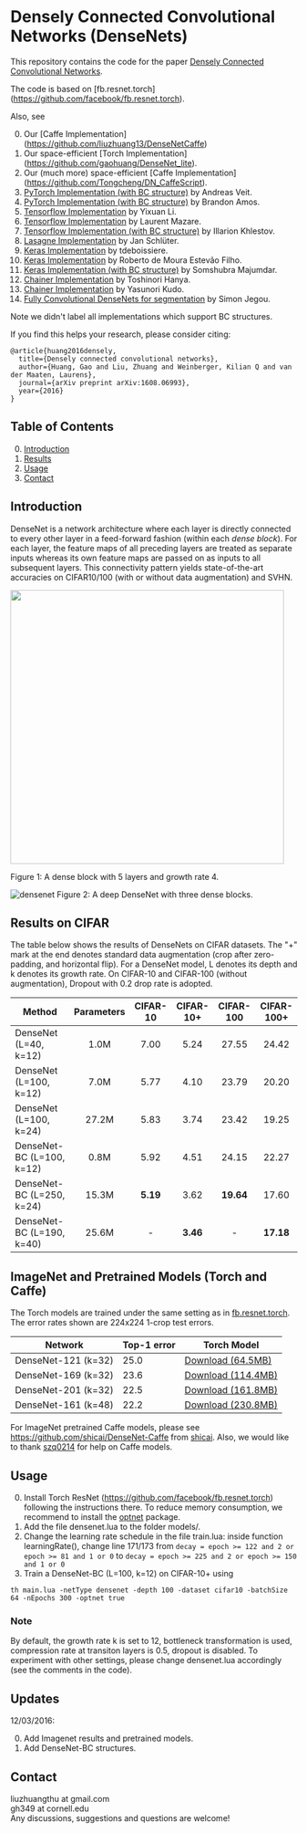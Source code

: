 # Densely Connected Convolutional Networks (DenseNets) 
        
This repository contains the code for the paper [Densely Connected Convolutional Networks](http://arxiv.org/abs/1608.06993). 


The code is based on [fb.resnet.torch] (https://github.com/facebook/fb.resnet.torch).

Also, see

0. Our [Caffe Implementation] (https://github.com/liuzhuang13/DenseNetCaffe)
0. Our space-efficient [Torch Implementation] (https://github.com/gaohuang/DenseNet_lite).
0. Our (much more) space-efficient [Caffe Implementation] (https://github.com/Tongcheng/DN_CaffeScript).
0. [PyTorch Implementation (with BC structure)](https://github.com/andreasveit/densenet-pytorch) by Andreas Veit.
0. [PyTorch Implementation (with BC structure)](https://github.com/bamos/densenet.pytorch) by Brandon Amos.
0. [Tensorflow Implementation](https://github.com/YixuanLi/densenet-tensorflow) by Yixuan Li.
0. [Tensorflow Implementation](https://github.com/LaurentMazare/deep-models/tree/master/densenet) by Laurent Mazare.
0. [Tensorflow Implementation (with BC structure)](https://github.com/ikhlestov/vision_networks) by Illarion Khlestov.
0. [Lasagne Implementation](https://github.com/Lasagne/Recipes/tree/master/papers/densenet) by Jan Schlüter.
0. [Keras Implementation](https://github.com/tdeboissiere/DeepLearningImplementations/tree/master/DenseNet) by tdeboissiere. 
0. [Keras Implementation](https://github.com/robertomest/convnet-study) by Roberto de Moura Estevão Filho.
0. [Keras Implementation (with BC structure)](https://github.com/titu1994/DenseNet) by Somshubra Majumdar.
0. [Chainer Implementation](https://github.com/t-hanya/chainer-DenseNet) by Toshinori Hanya.
0. [Chainer Implementation](https://github.com/yasunorikudo/chainer-DenseNet) by Yasunori Kudo.
0. [Fully Convolutional DenseNets for segmentation](https://github.com/SimJeg/FC-DenseNet) by Simon Jegou.

Note we didn't label all implementations which support BC structures.


If you find this helps your research, please consider citing:

	@article{huang2016densely,
	  title={Densely connected convolutional networks},
	  author={Huang, Gao and Liu, Zhuang and Weinberger, Kilian Q and van der Maaten, Laurens},
	  journal={arXiv preprint arXiv:1608.06993},
	  year={2016}
	}


## Table of Contents
0. [Introduction](#introduction)
0. [Results](#results)
0. [Usage](#usage)
0. [Contact](#contact)

## Introduction
DenseNet is a network architecture where each layer is directly connected to every other layer in a feed-forward fashion (within each *dense block*). For each layer, the feature maps of all preceding layers are treated as separate inputs whereas its own feature maps are passed on as inputs to all subsequent layers. This connectivity pattern yields state-of-the-art accuracies on CIFAR10/100 (with or without data augmentation) and SVHN.

<img src="https://cloud.githubusercontent.com/assets/8370623/17981494/f838717a-6ad1-11e6-9391-f0906c80bc1d.jpg" width="480">

Figure 1: A dense block with 5 layers and growth rate 4. 


![densenet](https://cloud.githubusercontent.com/assets/8370623/17981496/fa648b32-6ad1-11e6-9625-02fdd72fdcd3.jpg)
Figure 2: A deep DenseNet with three dense blocks. 



## Results on CIFAR
The table below shows the results of DenseNets on CIFAR datasets. The "+" mark at the end denotes standard data augmentation (crop after zero-padding, and horizontal flip). For a DenseNet model, L denotes its depth and k denotes its growth rate. On CIFAR-10 and CIFAR-100 (without augmentation), Dropout with 0.2 drop rate is adopted.

Method | Parameters| CIFAR-10 | CIFAR-10+ | CIFAR-100 | CIFAR-100+ 
-------|:-------:|:--------:|:--------:|:--------:|:--------:|
DenseNet (L=40, k=12) |1.0M |7.00 |5.24 | 27.55|24.42
DenseNet (L=100, k=12)|7.0M |5.77 |4.10 | 23.79|20.20
DenseNet (L=100, k=24)|27.2M |5.83 |3.74 | 23.42|19.25
DenseNet-BC (L=100, k=12)|0.8M |5.92 |4.51 | 24.15|22.27
DenseNet-BC (L=250, k=24)|15.3M |**5.19** |3.62 | **19.64**|17.60
DenseNet-BC (L=190, k=40)|25.6M |- |**3.46** | -|**17.18**

## ImageNet and Pretrained Models (Torch and Caffe)
The Torch models are trained under the same setting as in [fb.resnet.torch](https://github.com/facebook/fb.resnet.torch). The error rates shown are 224x224 1-crop test errors.


| Network       |  Top-1 error | Torch Model |
| ------------- | ----------- | ----------- |
| DenseNet-121 (k=32)    |   25.0     | [Download (64.5MB)](https://drive.google.com/open?id=0B8ReS-sYUS-HWFViYlVlZk9sdHc)       |
| DenseNet-169 (k=32)    | 23.6       | [Download (114.4MB)](https://drive.google.com/open?id=0B8ReS-sYUS-HY25Dc2VrUGlVSGc)       |
| DenseNet-201 (k=32)    | 22.5       | [Download (161.8MB)](https://drive.google.com/open?id=0B8ReS-sYUS-HaDdpNmlWRjJkd3c)       |
| DenseNet-161 (k=48)    | 22.2       | [Download (230.8MB)](https://drive.google.com/open?id=0B8ReS-sYUS-HVXp2RExSTmMzZVU)

For ImageNet pretrained Caffe models, please see https://github.com/shicai/DenseNet-Caffe from [shicai](https://github.com/shicai). Also, we would like to thank [szq0214](https://github.com/szq0214) for help on Caffe models.


## Usage 
0. Install Torch ResNet (https://github.com/facebook/fb.resnet.torch) following the instructions there. To reduce memory consumption, we recommend to install the [optnet](https://github.com/fmassa/optimize-net) package. 
1. Add the file densenet.lua to the folder models/.
2. Change the learning rate schedule in the file train.lua: inside function learningRate(), change line 171/173
from ```decay = epoch >= 122 and 2 or epoch >= 81 and 1 or 0```
 to 
 ```decay = epoch >= 225 and 2 or epoch >= 150 and 1 or 0 ```
3. Train a DenseNet-BC (L=100, k=12) on CIFAR-10+ using

```
th main.lua -netType densenet -depth 100 -dataset cifar10 -batchSize 64 -nEpochs 300 -optnet true
``` 

### Note
By default, the growth rate k is set to 12, bottleneck transformation is used, compression rate at transiton layers is 0.5,  dropout is disabled. To experiment with other settings, please change densenet.lua accordingly (see the comments in the code).

## Updates

12/03/2016:

0. Add Imagenet results and pretrained models.
1. Add DenseNet-BC structures.

## Contact
liuzhuangthu at gmail.com  
gh349 at cornell.edu   
Any discussions, suggestions and questions are welcome!






